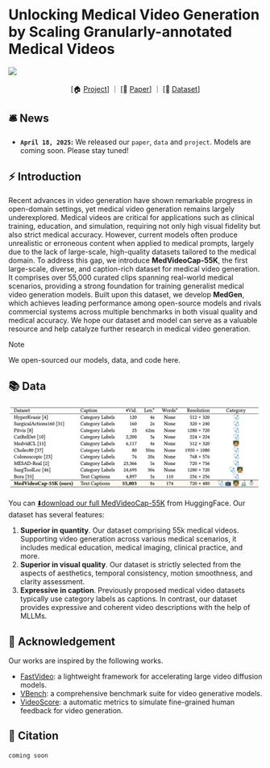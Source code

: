 # Unlocking Medical Video Generation by Scaling Granularly-annotated Medical Videos
![](https://i.imgur.com/waxVImv.png)

<p align="center">
[🏠 <a href="https://FreedomIntelligence.github.io/MedGen" target="_blank">Project</a>] ｜ [📃 <a href="https://arxiv.org/" target="_blank">Paper</a>] ｜ [🤗 <a href="https://huggingface.co/datasets/FreedomIntelligence/MedVideoCap-55K" target="_blank">Dataset</a>] 
</p>

## 🛎️ News

* **`April 18, 2025`:** We released our `paper`, `data` and `project`. Models are coming soon. Please stay tuned!


## ⚡ Introduction

Recent advances in video generation have shown remarkable progress in open-domain settings, yet medical video generation remains largely underexplored. Medical videos are critical for applications such as clinical training, education, and simulation, requiring not only high visual fidelity but also strict medical accuracy. However, current models often produce unrealistic or erroneous content when applied to medical prompts, largely due to the lack of large-scale, high-quality datasets tailored to the medical domain. To address this gap, we introduce **MedVideoCap-55K**, the first large-scale, diverse, and caption-rich dataset for medical video generation. It comprises over 55,000 curated clips spanning real-world medical scenarios, providing a strong foundation for training generalist medical video generation models. Built upon this dataset, we develop **MedGen**, which achieves leading performance among open-source models and rivals commercial systems across multiple benchmarks in both visual quality and medical accuracy.
We hope our dataset and model can serve as a valuable resource and help catalyze further research in medical video generation.

> [!NOTE]
> We open-sourced our models, data, and code here.

## 📚 Data

<div align="center">
<img src="./assets/data.png" alt="MedVideoCap-55K">
</div>

You can [⬇️download our full MedVideoCap-55K](https://huggingface.co/datasets/FreedomIntelligence/MedVideoCap-55K) from HuggingFace. Our dataset has several features:

1. **Superior in quantity**. Our dataset comprising 55k medical videos. Supporting video generation across various medical scenarios, it includes medical education, medical imaging, clinical practice, and more. 
2. **Superior in visual quality**. Our dataset is strictly selected from the aspects of aesthetics, temporal consistency, motion smoothness, and clarity assessment. 
3. **Expressive in caption**. Previously proposed medical video datasets typically use category labels as captions. In contrast, our dataset provides expressive and coherent video descriptions with the help of MLLMs.

## 🤩 Acknowledgement

Our works are inspired by the following works.

- [FastVideo](https://github.com/hao-ai-lab/FastVideo): a lightweight framework for accelerating large video diffusion models.
- [VBench](https://github.com/Vchitect/VBench): a comprehensive benchmark suite for video generative models.
- [VideoScore](https://github.com/TIGER-AI-Lab/VideoScore): a automatic metrics to simulate fine-grained human feedback for video generation.


## 📖 Citation
```
coming soon
```

